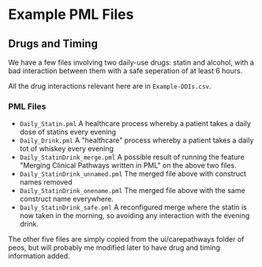 # Example PML Files

## Drugs and Timing

We have a few files involving two daily-use drugs: 
statin and alcohol, 
with a bad interaction between them with a safe seperation of at least 6 hours.

All the drug interactions relevant here are in `Example-DDIs.csv`.

### PML Files

* `Daily_Statin.pml`
   A healthcare process whereby a patient takes a daily dose of statins every evening
* `Daily_Drink.pml`
   A "healthcare" process whereby a patient takes a daily tot of whiskey every evening
* `Daily_StatinDrink_merge.pml`
   A possible result of running the feature "Merging Clinical Pathways written in PML" on the above two files.
* `Daily_StatinDrink_unnamed.pml`
   The merged file above with construct names removed
* `Daily_StatinDrink_onename.pml`
   The merged file above with the same construct name everywhere.
* `Daily_StatinDrink_safe.pml`
   A reconfigured merge where the statin is now taken in the morning,
so avoiding any interaction with the evening drink.



The other five files are simply copied from the ui/carepathways folder of peos,
but will probably me modified later to have drug and timing information added.
